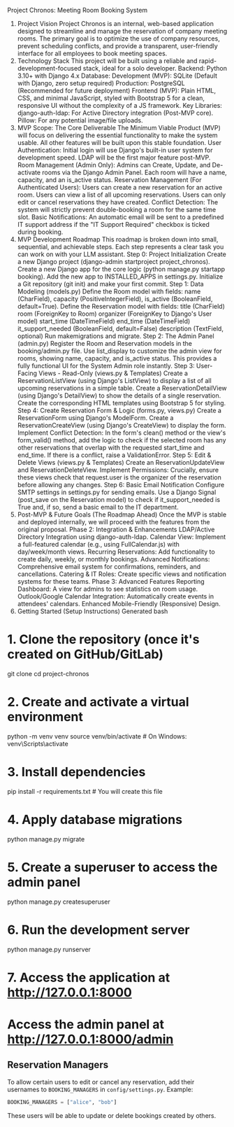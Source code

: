Project Chronos: Meeting Room Booking System
1. Project Vision
Project Chronos is an internal, web-based application designed to streamline and manage the reservation of company meeting rooms. The primary goal is to optimize the use of company resources, prevent scheduling conflicts, and provide a transparent, user-friendly interface for all employees to book meeting spaces.
2. Technology Stack
This project will be built using a reliable and rapid-development-focused stack, ideal for a solo developer.
Backend: Python 3.10+ with Django 4.x
Database:
Development (MVP): SQLite (Default with Django, zero setup required)
Production: PostgreSQL (Recommended for future deployment)
Frontend (MVP): Plain HTML, CSS, and minimal JavaScript, styled with Bootstrap 5 for a clean, responsive UI without the complexity of a JS framework.
Key Libraries:
django-auth-ldap: For Active Directory integration (Post-MVP core).
Pillow: For any potential image/file uploads.
3. MVP Scope: The Core Deliverable
The Minimum Viable Product (MVP) will focus on delivering the essential functionality to make the system usable. All other features will be built upon this stable foundation.
User Authentication: Initial login will use Django's built-in user system for development speed. LDAP will be the first major feature post-MVP.
Room Management (Admin Only):
Admins can Create, Update, and De-activate rooms via the Django Admin Panel.
Each room will have a name, capacity, and an is_active status.
Reservation Management (For Authenticated Users):
Users can create a new reservation for an active room.
Users can view a list of all upcoming reservations.
Users can only edit or cancel reservations they have created.
Conflict Detection: The system will strictly prevent double-booking a room for the same time slot.
Basic Notifications: An automatic email will be sent to a predefined IT support address if the "IT Support Required" checkbox is ticked during booking.
4. MVP Development Roadmap
This roadmap is broken down into small, sequential, and achievable steps. Each step represents a clear task you can work on with your LLM assistant.
Step 0: Project Initialization
Create a new Django project (django-admin startproject project_chronos).
Create a new Django app for the core logic (python manage.py startapp booking).
Add the new app to INSTALLED_APPS in settings.py.
Initialize a Git repository (git init) and make your first commit.
Step 1: Data Modeling (models.py)
Define the Room model with fields: name (CharField), capacity (PositiveIntegerField), is_active (BooleanField, default=True).
Define the Reservation model with fields:
title (CharField)
room (ForeignKey to Room)
organizer (ForeignKey to Django's User model)
start_time (DateTimeField)
end_time (DateTimeField)
it_support_needed (BooleanField, default=False)
description (TextField, optional)
Run makemigrations and migrate.
Step 2: The Admin Panel (admin.py)
Register the Room and Reservation models in the booking/admin.py file.
Use list_display to customize the admin view for rooms, showing name, capacity, and is_active status.
This provides a fully functional UI for the System Admin role instantly.
Step 3: User-Facing Views - Read-Only (views.py & Templates)
Create a ReservationListView (using Django's ListView) to display a list of all upcoming reservations in a simple table.
Create a ReservationDetailView (using Django's DetailView) to show the details of a single reservation.
Create the corresponding HTML templates using Bootstrap 5 for styling.
Step 4: Create Reservation Form & Logic (forms.py, views.py)
Create a ReservationForm using Django's ModelForm.
Create a ReservationCreateView (using Django's CreateView) to display the form.
Implement Conflict Detection: In the form's clean() method or the view's form_valid() method, add the logic to check if the selected room has any other reservations that overlap with the requested start_time and end_time. If there is a conflict, raise a ValidationError.
Step 5: Edit & Delete Views (views.py & Templates)
Create an ReservationUpdateView and ReservationDeleteView.
Implement Permissions: Crucially, ensure these views check that request.user is the organizer of the reservation before allowing any changes.
Step 6: Basic Email Notification
Configure SMTP settings in settings.py for sending emails.
Use a Django Signal (post_save on the Reservation model) to check if it_support_needed is True and, if so, send a basic email to the IT department.
5. Post-MVP & Future Goals (The Roadmap Ahead)
Once the MVP is stable and deployed internally, we will proceed with the features from the original proposal.
Phase 2: Integration & Enhancements
LDAP/Active Directory Integration using django-auth-ldap.
Calendar View: Implement a full-featured calendar (e.g., using FullCalendar.js) with day/week/month views.
Recurring Reservations: Add functionality to create daily, weekly, or monthly bookings.
Advanced Notifications: Comprehensive email system for confirmations, reminders, and cancellations.
Catering & IT Roles: Create specific views and notification systems for these teams.
Phase 3: Advanced Features
Reporting Dashboard: A view for admins to see statistics on room usage.
Outlook/Google Calendar Integration: Automatically create events in attendees' calendars.
Enhanced Mobile-Friendly (Responsive) Design.
6. Getting Started (Setup Instructions)
Generated bash
# 1. Clone the repository (once it's created on GitHub/GitLab)
git clone <your-repo-url>
cd project-chronos

# 2. Create and activate a virtual environment
python -m venv venv
source venv/bin/activate  # On Windows: venv\Scripts\activate

# 3. Install dependencies
pip install -r requirements.txt  # You will create this file

# 4. Apply database migrations
python manage.py migrate

# 5. Create a superuser to access the admin panel
python manage.py createsuperuser

# 6. Run the development server
python manage.py runserver

# 7. Access the application at http://127.0.0.1:8000
#    Access the admin panel at http://127.0.0.1:8000/admin

## Reservation Managers

To allow certain users to edit or cancel any reservation, add their usernames to
`BOOKING_MANAGERS` in `config/settings.py`. Example:

```python
BOOKING_MANAGERS = ["alice", "bob"]
```

These users will be able to update or delete bookings created by others.